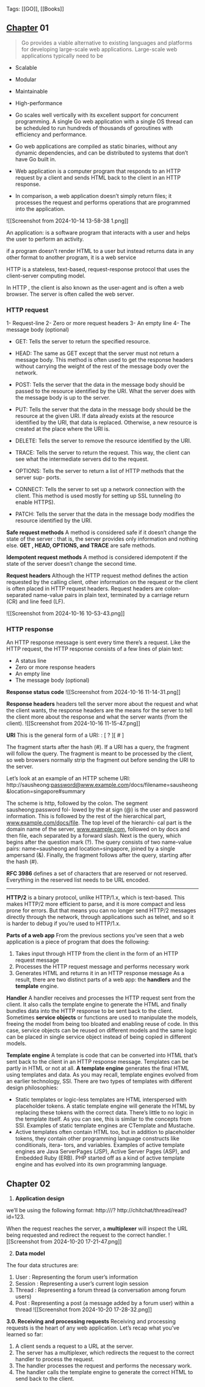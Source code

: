 Tags: [[GO]], [[Books]]

 ## [Chapter]() 01

> Go provides a viable alternative to existing languages and platforms for developing
large-scale web applications. Large-scale web applications typically need to be
- Scalable
- Modular
- Maintainable
- High-performance

- Go scales well vertically with its excellent support for concurrent programming. A single Go web application with a single OS thread can be scheduled to run hundreds of thousands of goroutines with efficiency and performance.

- Go web applications are compiled as static binaries, without any dynamic dependencies, and can be distributed to systems that don’t have Go built in.

- Web application is a computer program that responds to an HTTP request by a client and sends HTML back to the client in an HTTP response.

- In comparison, a web application doesn’t simply return files; it processes the request and performs operations that are programmed into the application.


![[Screenshot from 2024-10-14 13-58-38 1.png]]

An application: is a software program that interacts with a user and helps the user to
perform an activity.

if a program doesn’t render HTML to a user but
instead returns data in any other format to another program, it is a web service


HTTP is a stateless, text-based, request-response protocol that uses the
client-server computing model.

In HTTP , the client is also known as the user-agent
and is often a web browser. The server is often called the web server.

### HTTP request
1- Request-line
2- Zero or more request headers
3- An empty line
4- The message body (optional)


 - GET:  Tells the server to return the specified resource.

 - HEAD:  The same as GET except that the server must not return a message
body. This method is often used to get the response headers without carrying
the weight of the rest of the message body over the network.

 - POST:  Tells the server that the data in the message body should be passed to
the resource identified by the URI. What the server does with the message body
is up to the server.

 - PUT:  Tells the server that the data in the message body should be the resource
at the given URI. If data already exists at the resource identified by the URI, that
data is replaced. Otherwise, a new resource is created at the place where the
URI is.

 - DELETE:  Tells the server to remove the resource identified by the URI.

 - TRACE:  Tells the server to return the request. This way, the client can see what
the intermediate servers did to the request.

 - OPTIONS:  Tells the server to return a list of HTTP methods that the server sup-
ports.

 - CONNECT:  Tells the server to set up a network connection with the client. This
method is used mostly for setting up SSL tunneling (to enable HTTPS).

 - PATCH:  Tells the server that the data in the message body modifies the
resource identified by the URI.

**Safe request methods**
A method is considered safe if it doesn’t change the state of the server : that is, the
server provides only information and nothing else. **GET , HEAD, OPTIONS, and TRACE**
are safe methods.

**Idempotent request methods**
A method is considered idempotent if the state of the server doesn’t change the second
time.

**Request headers**
Although the HTTP request method defines the action requested by the calling client,
other information on the request or the client is often placed in HTTP request headers. Request headers are colon-separated name-value pairs in plain text, terminated by
a carriage return (CR) and line feed (LF).

![[Screenshot from 2024-10-16 10-53-43.png]]



### HTTP response
An HTTP response message is sent every time there’s a request. Like the HTTP
request, the HTTP response consists of a few lines of plain text:
 - A status line
 - Zero or more response headers
 - An empty line
 - The message body (optional)

**Response status code**
![[Screenshot from 2024-10-16 11-14-31.png]]


**Response headers**
headers tell the server more about the request and what the client wants, the response
headers are the means for the server to tell the client more about the response and
what the server wants (from the client).
![[Screenshot from 2024-10-16 11-15-47.png]]


**URI**
This is the general form of a URI: 
<scheme name> : <hierarchical part> [ ? <query> ][ # <fragment> ]

The fragment starts after the hash (#). If a URI has a query, the fragment will follow the query.
 The fragment is meant to be processed by the client, so web browsers normally strip the fragment out before sending the URI to the server.


Let’s look at an example of an HTTP scheme URI:
http://sausheong:password@www.example.com/docs/filename=sausheong&location=singapore#summary

The scheme is http, followed by the colon. The segment sausheong:password fol-
lowed by the at sign (@) is the user and password information. This is followed by the
rest of the hierarchical part, www.example.com/docs/file. The top level of the hierarchi-
cal part is the domain name of the server, www.example.com, followed on by docs and
then file, each separated by a forward slash. Next is the query, which begins after the
question mark (?). The query consists of two name-value pairs: name=sausheong and
location=singapore, joined by a single ampersand (&). Finally, the fragment follows
after the query, starting after the hash (#).


**RFC 3986** defines a set of characters that are reserved or not reserved. Everything
in the reserved list needs to be URL encoded.




--- 


**HTTP/2**
  is a binary protocol, unlike HTTP/1.x, which is text-based. This makes
HTTP/2 more efficient to parse, and it is more compact and less prone for errors. But
that means you can no longer send HTTP/2 messages directly through the network,
through applications such as telnet, and so it is harder to debug if you’re used to
HTTP/1.x.



**Parts of a web app**
From the previous sections you’ve seen that a web application is a piece of program
that does the following:
1. Takes input through HTTP from the client in the form of an HTTP request
message
2. Processes the HTTP request message and performs necessary work
3. Generates HTML and returns it in an HTTP response message
As a result, there are two distinct parts of a web app: the **handlers** and the **template** engine.

**Handler**
A handler receives and processes the HTTP request sent from the client. It also calls the template engine to generate the HTML and finally bundles data into the HTTP response to be sent back to the client.
Sometimes **service objects** or functions are used to manipulate the models, freeing the model from being too bloated and enabling reuse of code. In this case, service objects can be reused on different models and the same logic can be placed in single service object instead of being copied in different models.


**Template engine**
A template is code that can be converted into HTML that’s sent back to the client in an
HTTP response message. Templates can be partly in HTML or not at all. 
**A template engine** generates the final HTML using templates and data. As you may recall, template engines evolved from an earlier technology, SSI.
There are two types of templates with different design philosophies:
- Static templates or logic-less templates are HTML interspersed with placeholder
tokens. A static template engine will generate the HTML by replacing these
tokens with the correct data. There’s little to no logic in the template itself. As
you can see, this is similar to the concepts from SSI. Examples of static template
engines are CTemplate and Mustache.
- Active templates often contain HTML too, but in addition to placeholder tokens,
they contain other programming language constructs like conditionals, itera-
tors, and variables. Examples of active template engines are Java ServerPages
(JSP), Active Server Pages (ASP), and Embedded Ruby (ERB). PHP started off as
a kind of active template engine and has evolved into its own programming
language.

## Chapter 02

1. **Application design**

we’ll be using the following format: http://<servername>/<handler-
name>?<parameters>
http://chitchat/thread/read?id=123.

When the request reaches the server, a **multiplexer** will inspect the URL being
requested and redirect the request to the correct handler.
![[Screenshot from 2024-10-20 17-21-47.png]]

2. **Data model**

The four data structures are:
 1. User : Representing the forum user’s information
 2. Session : Representing a user’s current login session
 3. Thread : Representing a forum thread (a conversation among forum users)
 4. Post : Representing a post (a message added by a forum user) within a thread
![[Screenshot from 2024-10-20 17-28-32.png]]

**3.0. Receiving and processing requests**
Receiving and processing requests is the heart of any web application. Let’s recap
what you’ve learned so far:
1. A client sends a request to a URL at the server.
2. The server has a multiplexer, which redirects the request to the correct handler to process the request.
3. The handler processes the request and performs the necessary work.
4. The handler calls the template engine to generate the correct HTML to send back to the client.
